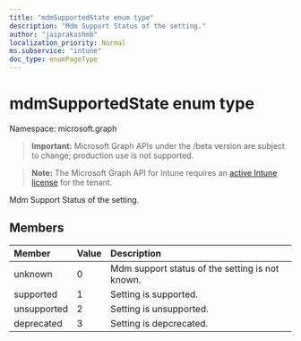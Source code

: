 ```yaml
---
title: "mdmSupportedState enum type"
description: "Mdm Support Status of the setting."
author: "jaiprakashmb"
localization_priority: Normal
ms.subservice: "intune"
doc_type: enumPageType
---
```


# mdmSupportedState enum type

Namespace: microsoft.graph
> **Important:** Microsoft Graph APIs under the /beta version are subject to change; production use is not supported.

> **Note:** The Microsoft Graph API for Intune requires an [active Intune license](https://go.microsoft.com/fwlink/?linkid=839381) for the tenant.


Mdm Support Status of the setting.

## Members
|Member|Value|Description|
|:---|:---|:---|
|unknown|0|Mdm support status of the setting is not known.|
|supported|1|Setting is supported.|
|unsupported|2|Setting is unsupported.|
|deprecated|3|Setting is depcrecated.|
